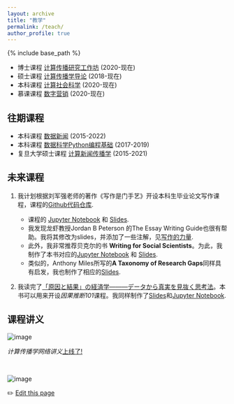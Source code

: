 ```yaml
---
layout: archive
title: "教学"
permalink: /teach/
author_profile: true
---
```


{% include base_path %}



- 博士课程 [计算传播研究工作坊](https://github.com/socrateslab/workshop/) (2020-现在)
- 硕士课程 [计算传播学导论](https://github.com/chengjun/mybook/discussions) (2018-现在)
- 本科课程 [计算社会科学](https://github.com/SocratesAcademy/css/) (2020-现在)
- 慕课课程 [数字营销](https://www.icourse163.org/course/20201232-1462060162) (2020-现在)

## 往期课程
- 本科课程 [数据新闻](https://github.com/data-journalism/data-journalism.github.io/discussions) (2015-2022)
- 本科课程 [数据科学Python编程基础](https://github.com/socratesacademy/datascience/) (2017-2019)
- 复旦大学硕士课程 [计算新闻传播学](https://github.com/computational-class/cjc/) (2015-2021)

## 未来课程

1. 我计划根据刘军强老师的著作《写作是门手艺》开设本科生毕业论文写作课程，课程的[Github代码仓库](https://github.com/SocratesAcademy/craft). 
   - 课程的 [Jupyter Notebook](https://nbviewer.jupyter.org/github/SocratesAcademy/craft/blob/main/The-Craft-of-Writing.ipynb?flush_cache=true) 和 [Slides](https://nbviewer.jupyter.org/format/slides/github/SocratesAcademy/craft/blob/main/The-Craft-of-Writing.ipynb#/). 
   - 我发现龙虾教授Jordan B Peterson 的The Essay Writing Guide也很有帮助。我将其修改为slides，并添加了一些注解，见[写作的力量](https://computational-communication.com/workshop/notebook/Essay%20Writing%20Guide.slides.html#/). 
   - 此外，我非常推荐贝克尔的书 **Writing for Social Scientists**。为此，我制作了本书对应的[Jupyter Notebook](https://nbviewer.org/github/SocratesAcademy/tricks/blob/main/Writing4SocialScientists.ipynb) 和 [Slides](https://nbviewer.jupyter.org/format/slides/github/SocratesAcademy/tricks/blob/main/Writing4SocialScientists.ipynb#/). 
   - 类似的，Anthony Miles所写的**A Taxonomy of Research Gaps**同样具有启发，我也制作了相应的[Slides](https://nbviewer.jupyter.org/format/slides/github/SocratesAcademy/craft/blob/main/WritingResearchGaps.ipynb#/).

2. 我读完了[「原因と結果」の経済学―――データから真実を見抜く思考法](https://www.amazon.co.jp/%E3%80%8C%E5%8E%9F%E5%9B%A0%E3%81%A8%E7%B5%90%E6%9E%9C%E3%80%8D%E3%81%AE%E7%B5%8C%E6%B8%88%E5%AD%A6%E2%80%95%E2%80%95%E2%80%95%E3%83%87%E3%83%BC%E3%82%BF%E3%81%8B%E3%82%89%E7%9C%9F%E5%AE%9F%E3%82%92%E8%A6%8B%E6%8A%9C%E3%81%8F%E6%80%9D%E8%80%83%E6%B3%95-%E4%B8%AD%E5%AE%A4%E7%89%A7%E5%AD%90/dp/447803947X)。本书可以用来开设*因果推断101*课程。我同样制作了[Slides](https://nbviewer.org/format/slides/github/socrateslab/causal101/blob/main/causal101.ipynb#/)和[Jupyter Notebook](https://nbviewer.org/github/socrateslab/causal101/blob/main/causal101.ipynb). 

## 课程讲义

![image](https://user-images.githubusercontent.com/543384/192228622-773f55fe-6379-40fa-9585-cb1df525322b.png)


*计算传播学网络讲义*[上线了!](https://chengjun.github.io/mybook) 

<br>

![image](https://user-images.githubusercontent.com/543384/192227995-fdb3a693-2f68-4dc4-b9bd-06053066322f.png)


✏️ [Edit this page](https://github.com/SocratesClub/SocratesClub.github.io/edit/gh-pages/_pages/teach.md)

